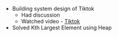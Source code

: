 - Building system design of Tiktok
	- Had discussion
	- Watched video - [Tiktok](https://www.youtube.com/watch?v=NHqdG-aZxOk)
- Solved Kth Largest Element using Heap 